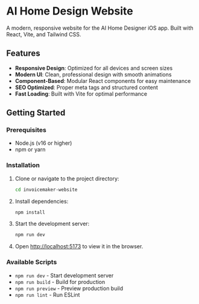 # AI Home Design Website

A modern, responsive website for the AI Home Designer iOS app. Built with React, Vite, and Tailwind CSS.

## Features

- **Responsive Design**: Optimized for all devices and screen sizes
- **Modern UI**: Clean, professional design with smooth animations
- **Component-Based**: Modular React components for easy maintenance
- **SEO Optimized**: Proper meta tags and structured content
- **Fast Loading**: Built with Vite for optimal performance

## Getting Started

### Prerequisites

- Node.js (v16 or higher)
- npm or yarn

### Installation

1. Clone or navigate to the project directory:

   ```bash
   cd invoicemaker-website
   ```

2. Install dependencies:

   ```bash
   npm install
   ```

3. Start the development server:

   ```bash
   npm run dev
   ```

4. Open [http://localhost:5173](http://localhost:5173) to view it in the browser.

### Available Scripts

- `npm run dev` - Start development server
- `npm run build` - Build for production
- `npm run preview` - Preview production build
- `npm run lint` - Run ESLint
